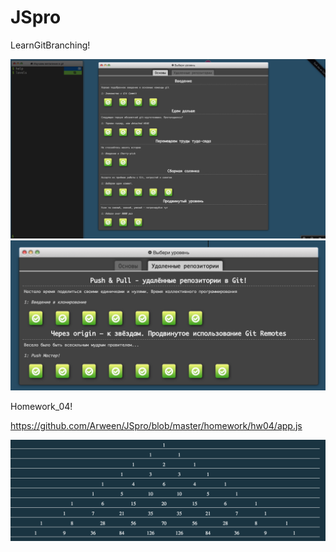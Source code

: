 # JSpro

LearnGitBranching!

![Image alt](https://github.com/Arween/JSpro/raw/master/img/git1.png)
![Image alt](https://github.com/Arween/JSpro/raw/master/img/git2.png)


Homework_04!

https://github.com/Arween/JSpro/blob/master/homework/hw04/app.js

![Image alt](https://github.com/Arween/JSpro/raw/master/img/trisnglepascal.png)
